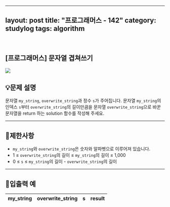 ﻿
---
layout: post
title: "프로그래머스 - 142"
category: studylog
tags: algorithm
---

<br>

## [프로그래머스] 문자열 겹쳐쓰기


![](https://velog.velcdn.com/images/dlsdud9098/post/e1464da6-734f-4172-a5d3-8df73b71a328/image.png)


## 💡문제 설명






문자열 `my_string`, `overwrite_string`과 정수 `s`가 주어집니다. 문자열 `my_string`의 인덱스 `s`부터 `overwrite_string`의 길이만큼을 문자열 `overwrite_string`으로 바꾼 문자열을 return 하는 solution 함수를 작성해 주세요.






---
## 🚫제한사항




- `my_string`와 `overwrite_string`은 숫자와 알파벳으로 이루어져 있습니다.
- 1 ≤ `overwrite_string`의 길이 ≤ `my_string`의 길이 ≤ 1,000
- 0 ≤ `s` ≤ `my_string`의 길이 - `overwrite_string`의 길이




---
## 🔢입출력 예




<table class="table">
<thead><tr>
<th>my_string</th>
<th>overwrite_string</th>
<th>s</th>
<th>result</th>
